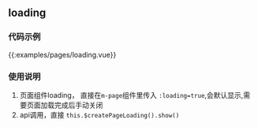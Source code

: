 
## loading

### 代码示例

{{:examples/pages/loading.vue}}
 
### 使用说明

1. 页面组件loading， 直接在`m-page`组件里传入 `:loading=true`,会默认显示,需要页面加载完成后手动关闭
2. api调用，直接 `this.$createPageLoading().show()`
